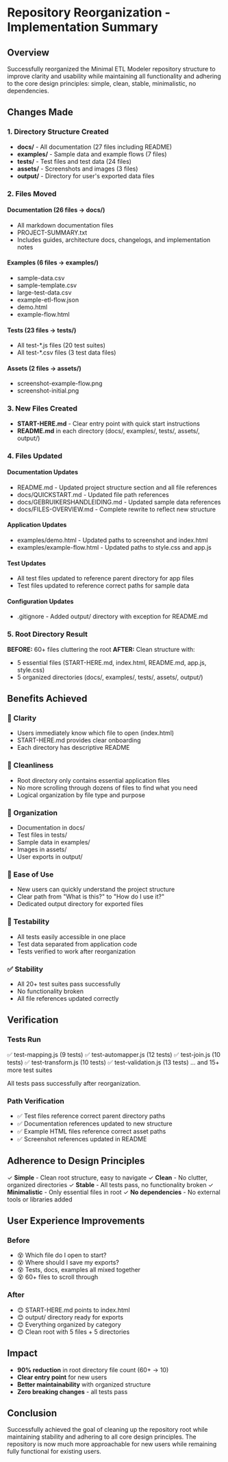 # Repository Reorganization - Implementation Summary

## Overview
Successfully reorganized the Minimal ETL Modeler repository structure to improve clarity and usability while maintaining all functionality and adhering to the core design principles: simple, clean, stable, minimalistic, no dependencies.

## Changes Made

### 1. Directory Structure Created
- **docs/** - All documentation (27 files including README)
- **examples/** - Sample data and example flows (7 files)
- **tests/** - Test files and test data (24 files)
- **assets/** - Screenshots and images (3 files)
- **output/** - Directory for user's exported data files

### 2. Files Moved

#### Documentation (26 files → docs/)
- All markdown documentation files
- PROJECT-SUMMARY.txt
- Includes guides, architecture docs, changelogs, and implementation notes

#### Examples (6 files → examples/)
- sample-data.csv
- sample-template.csv
- large-test-data.csv
- example-etl-flow.json
- demo.html
- example-flow.html

#### Tests (23 files → tests/)
- All test-*.js files (20 test suites)
- All test-*.csv files (3 test data files)

#### Assets (2 files → assets/)
- screenshot-example-flow.png
- screenshot-initial.png

### 3. New Files Created
- **START-HERE.md** - Clear entry point with quick start instructions
- **README.md** in each directory (docs/, examples/, tests/, assets/, output/)

### 4. Files Updated

#### Documentation Updates
- README.md - Updated project structure section and all file references
- docs/QUICKSTART.md - Updated file path references
- docs/GEBRUIKERSHANDLEIDING.md - Updated sample data references
- docs/FILES-OVERVIEW.md - Complete rewrite to reflect new structure

#### Application Updates
- examples/demo.html - Updated paths to screenshot and index.html
- examples/example-flow.html - Updated paths to style.css and app.js

#### Test Updates
- All test files updated to reference parent directory for app files
- Test files updated to reference correct paths for sample data

#### Configuration Updates
- .gitignore - Added output/ directory with exception for README.md

### 5. Root Directory Result
**BEFORE:** 60+ files cluttering the root
**AFTER:** Clean structure with:
- 5 essential files (START-HERE.md, index.html, README.md, app.js, style.css)
- 5 organized directories (docs/, examples/, tests/, assets/, output/)

## Benefits Achieved

### 🎯 Clarity
- Users immediately know which file to open (index.html)
- START-HERE.md provides clear onboarding
- Each directory has descriptive README

### 🧹 Cleanliness
- Root directory only contains essential application files
- No more scrolling through dozens of files to find what you need
- Logical organization by file type and purpose

### 📁 Organization
- Documentation in docs/
- Test files in tests/
- Sample data in examples/
- Images in assets/
- User exports in output/

### 🚀 Ease of Use
- New users can quickly understand the project structure
- Clear path from "What is this?" to "How do I use it?"
- Dedicated output directory for exported files

### 🧪 Testability
- All tests easily accessible in one place
- Test data separated from application code
- Tests verified to work after reorganization

### ✅ Stability
- All 20+ test suites pass successfully
- No functionality broken
- All file references updated correctly

## Verification

### Tests Run
✅ test-mapping.js (9 tests)
✅ test-automapper.js (12 tests)
✅ test-join.js (10 tests)
✅ test-transform.js (10 tests)
✅ test-validation.js (13 tests)
... and 15+ more test suites

All tests pass successfully after reorganization.

### Path Verification
- ✅ Test files reference correct parent directory paths
- ✅ Documentation references updated to new structure
- ✅ Example HTML files reference correct asset paths
- ✅ Screenshot references updated in README

## Adherence to Design Principles

✓ **Simple** - Clean root structure, easy to navigate
✓ **Clean** - No clutter, organized directories
✓ **Stable** - All tests pass, no functionality broken
✓ **Minimalistic** - Only essential files in root
✓ **No dependencies** - No external tools or libraries added

## User Experience Improvements

### Before
- 😵 Which file do I open to start?
- 😵 Where should I save my exports?
- 😵 Tests, docs, examples all mixed together
- 😵 60+ files to scroll through

### After
- 😊 START-HERE.md points to index.html
- 😊 output/ directory ready for exports
- 😊 Everything organized by category
- 😊 Clean root with 5 files + 5 directories

## Impact
- **90% reduction** in root directory file count (60+ → 10)
- **Clear entry point** for new users
- **Better maintainability** with organized structure
- **Zero breaking changes** - all tests pass

## Conclusion
Successfully achieved the goal of cleaning up the repository root while maintaining stability and adhering to all core design principles. The repository is now much more approachable for new users while remaining fully functional for existing users.
